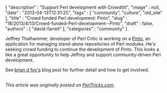 {
   "description" : "Support Perl development with Crowdtilt",
   "image" : null,
   "date" : "2013-04-13T12:31:25",
   "tags" : [
      "community",
      "culture",
      "old_site"
   ],
   "title" : "Crowd funded Perl development: Pinto",
   "slug" : "18/2013/4/13/Crowd-funded-Perl-development--Pinto",
   "draft" : false,
   "authors" : [
      "david-farrell"
   ],
   "categories" : "community"
}


Jeffrey Thalhammer, developer of Perl Critic is working on a [Pinto](https://metacpan.org/module/Pinto), an application for managing stand-alone repositories of Perl modules. He's seeking crowd funding to continue the development of Pinto. This looks a like a great opportunity to help Jeffrey and support community-driven Perl development.

See [brian d foy's](http://blogs.perl.org/users/brian_d_foy/2013/04/crowd-funding-pinto.html) blog post for further detail and how to get involved.

\
*This article was originally posted on [PerlTricks.com](http://perltricks.com).*
